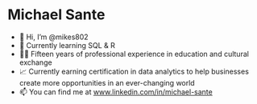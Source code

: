 # Michael Sante
- 👋 Hi, I’m @mikes802
- 🌱 Currently learning SQL & R
- 👨‍🏫 Fifteen years of professional experience in education and cultural exchange 
- 📈 Currently earning certification in data analytics to help businesses create more opportunities in an ever-changing world
- 📫 You can find me at www.linkedin.com/in/michael-sante 

<!---
mikes802/mikes802 is a ✨ special ✨ repository because its `README.md` (this file) appears on your GitHub profile.
You can click the Preview link to take a look at your changes.
--->
